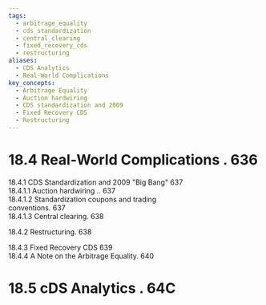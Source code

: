 ```yaml
---
tags:
  - arbitrage_equality
  - cds_standardization
  - central_clearing
  - fixed_recovery_cds
  - restructuring
aliases:
  - CDS Analytics
  - Real-World Complications
key_concepts:
  - Arbitrage Equality
  - Auction hardwiring
  - CDS standardization and 2009
  - Fixed Recovery CDS
  - Restructuring
---
```


# 18.4 Real-World Complications . 636  

18.4.1 CDS Standardization and 2009 "Big Bang" 637   
18.4.1.1 Auction hardwiring .. 637   
18.4.1.2 Standardization coupons and trading   
conventions. 637   
18.4.1.3 Central clearing. 638  

18.4.2 Restructuring. 638  

18.4.3 Fixed Recovery CDS 639   
18.4.4 A Note on the Arbitrage Equality. 640  

# 18.5 cDS Analytics . 64C  

